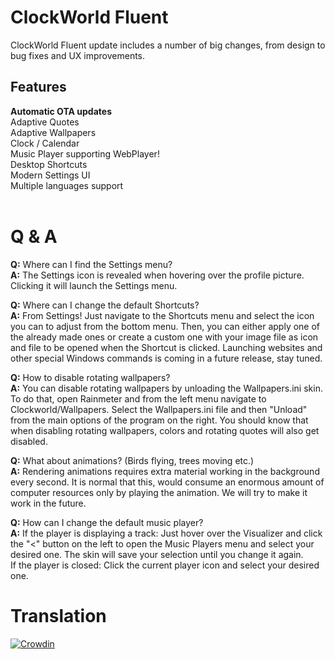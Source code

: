 # ClockWorld Fluent
ClockWorld Fluent update includes a number of big changes, from design to bug fixes and UX improvements.<br>



<h2>Features</h2>
<b>Automatic OTA updates</b><br>
Adaptive Quotes<br>
Adaptive Wallpapers<br>
Clock / Calendar<br>
Music Player supporting WebPlayer!<br>
Desktop Shortcuts<br>
Modern Settings UI<br>
Multiple languages support<br>
<br>

# Q & A

<b>Q:</b> Where can I find the Settings menu?<br>
<b>A:</b> The Settings icon is revealed when hovering over the profile picture. Clicking it will launch the Settings menu.

<b>Q:</b> Where can I change the default Shortcuts?<br>
<b>A:</b> From Settings! Just navigate to the Shortcuts menu and select the icon you can to adjust from the bottom menu. Then, you can either apply one of the already made ones or create a custom one with your image file as icon and file to be opened when the Shortcut is clicked. Launching websites and other special Windows commands is coming in a future release, stay tuned.

<b>Q:</b> How to disable rotating wallpapers?<br>
<b>A:</b> You can disable rotating wallpapers by unloading the Wallpapers.ini skin. To do that, open Rainmeter and from the left menu navigate to Clockworld/Wallpapers. Select the Wallpapers.ini file and then "Unload" from the main options of the program on the right. You should know that when disabling rotating wallpapers, colors and rotating quotes will also get disabled.

<b>Q:</b> What about animations? (Birds flying, trees moving etc.)<br>
<b>A:</b> Rendering animations requires extra material working in the background every second. It is normal that this, would consume an enormous amount of computer resources only by playing the animation. We will try to make it work in the future.

<b>Q:</b> How can I change the default music player?<br>
<b>A:</b> If the player is displaying a track: Just hover over the Visualizer and click the "<" button on the left to open the Music Players menu and select your desired one. The skin will save your selection until you change it again.<br>
If the player is closed: Click the current player icon and select your desired one.

# Translation
[![Crowdin](https://badges.crowdin.net/clockworld-for-rainmeter/localized.svg)](https://crowdin.com/project/clockworld-for-rainmeter)
